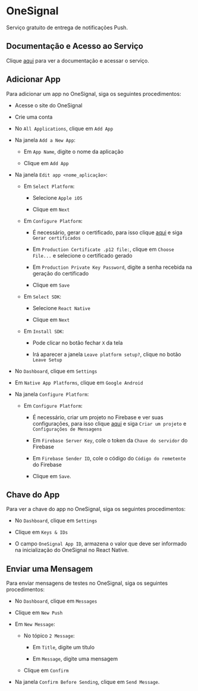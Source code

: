 # OneSignal

Serviço gratuito de entrega de notificações Push.

## Documentação e Acesso ao Serviço

Clique [aqui](https://onesignal.com) para ver a documentação e acessar o serviço.

## Adicionar App

Para adicionar um app no OneSignal, siga os seguintes procedimentos:

- Acesse o site do OneSignal

- Crie uma conta

- No `All Applications`, clique em `Add App`

- Na janela `Add a New App`:

  - Em `App Name`, digite o nome da aplicação

  - Clique em `Add App`

- Na janela `Edit app <nome_aplicação>`:

  - Em `Select Platform`:

    - Selecione `Apple iOS`

    - Clique em `Next`

  - Em `Configure Platform`:

    - É necessário, gerar o certificado, para isso clique [aqui](../onesignal/certificates/the-provisionator.md) e siga `Gerar certificados`

    - Em `Production Certificate .p12 file:`, clique em `Choose File...` e selecione o certificado gerado

    - Em `Production Private Key Password`, digite a senha recebida na geração do certificado

    - Clique em `Save`

  - Em `Select SDK`:

    - Selecione `React Native`

    - Clique em `Next`

  - Em `Install SDK`:

    - Pode clicar no botão fechar `X` da tela

    - Irá aparecer a janela `Leave platform setup?`, clique no botão `Leave Setup`

- No `Dashboard`, clique em `Settings`

- Em `Native App Platforms`, clique em `Google Android`

- Na janela `Configure Platform`:

  - Em `Configure Platform`:

    - É necessário, criar um projeto no Firebase e ver suas configurações, para isso clique [aqui](../../development-platforms/firebase.md) e siga `Criar um projeto` e `Configurações de Mensagens`

    - Em `Firebase Server Key`, cole o token da `Chave do servidor` do Firebase

    - Em `Firebase Sender ID`, cole o código do `Código do remetente` do Firebase

    - Clique em `Save`.

## Chave do App

Para ver a chave do app no OneSignal, siga os seguintes procedimentos:

- No `Dashboard`, clique em `Settings`

- Clique em `Keys & IDs`

- O campo `OneSignal App ID`, armazena o valor que deve ser informado na inicialização do OneSignal no React Native.

## Enviar uma Mensagem

Para enviar mensagens de testes no OneSignal, siga os seguintes procedimentos:

- No `Dashboard`, clique em `Messages`

- Clique em `New Push`

- Em `New Message`:

  - No tópico `2 Message`:

    - Em `Title`, digite um título

    - Em `Message`, digite uma mensagem

  - Clique em `Confirm`

- Na janela `Confirm Before Sending`, clique em `Send Message`.
